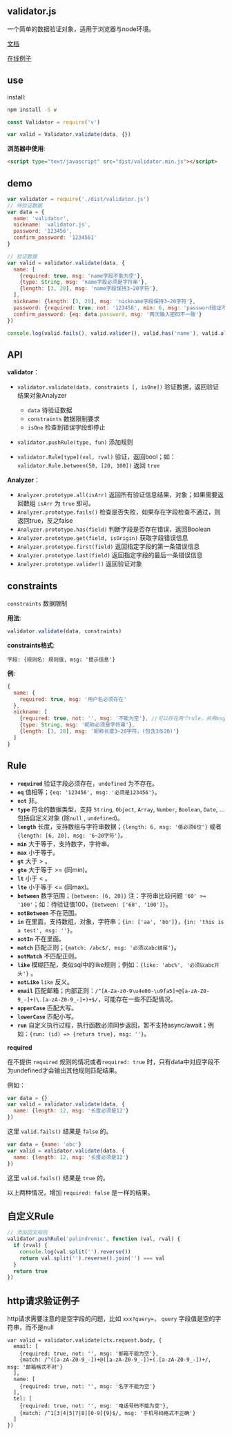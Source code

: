 ## validator.js

一个简单的数据验证对象，适用于浏览器与node环境。


[文档](https://mengdu.github.io/validator.js)

[在线例子](https://mengdu.github.io/validator.js/#/demo)

## use

install:

```bat
npm install -S v

```

```js
const Validator = require('v')

var valid = Validator.validate(data, {})

```

**浏览器中使用**:

```html
<script type="text/javascript" src="dist/validator.min.js"></script>

```


## demo

```js
var validator = require('./dist/validator.js')
// 待验证数据
var data = {
  name: 'validator',
  nickname: 'validator.js',
  password: '123456',
  confirm_password: '1234561'
}

// 验证数据
var valid = validator.validate(data, {
  name: [
    {required: true, msg: 'name字段不能为空'},
    {type: String, msg: 'name字段必须是字符串'},
    {length: [3, 20], msg: 'name字段保持3~20字符'},
  ],
  nickname: {length: [3, 20], msg: 'nickname字段保持3~20字符'},
  password: {required: true, not: '123456', min: 6, msg: 'password验证不通过'},
  confirm_password: {eq: data.password, msg: '两次输入密码不一致'}
})

console.log(valid.fails(), valid.valider(), valid.has('name'), valid.all(true))

```

## API

**validator**：

+ `validator.validate(data, constraints [, isOne])` 验证数据，返回验证结果对象Analyzer
  
  - `data` 待验证数据
  - `constraints` 数据限制要求
  - `isOne` 检查到错误字段即停止
+ `validator.pushRule(type, fun)` 添加规则
+ `validator.Rule[type](val, rval)` 验证，返回bool；如：`validator.Rule.between(50, [20, 100])` 返回 `true`


**Analyzer**：


+ `Analyzer.prototype.all(isArr)` 返回所有验证信息结果，对象；如果需要返回数组 `isArr` 为 `true` 即可。 
+ `Analyzer.prototype.fails()` 检查是否失败，如果存在字段检查不通过，则返回true，反之false
+ `Analyzer.prototype.has(field)` 判断字段是否存在错误，返回Boolean
+ `Analyzer.prototype.get(field, isOrigin)` 获取字段错误信息
+ `Analyzer.prototype.first(field)` 返回指定字段的第一条错误信息
+ `Analyzer.prototype.last(field)` 返回指定字段的最后一条错误信息
+ `Analyzer.prototype.valider()` 返回验证对象

## constraints

`constraints` 数据限制

**用法**:

```js
validator.validate(data, constraints)
```


**constraints格式**:
```
字段: {规则名: 规则值, msg: '提示信息'}
```

**例:**

```js
{
  name: {
    required: true, msg: '用户名必须存在'
  },
  nickname: [
    {required: true, not: '', msg: '不能为空'}, //可以存在两个rule，共用msg
    {type: String, msg: '昵称必须是字符串'},
    {length: [3, 20], msg: '昵称长度3~20字符，(包含3与20)'}
  ]
}
```

## Rule

  + **`required`** 验证字段必须存在，`undefined` 为不存在。
  + **`eq`** 值相等；`{eq: '123456', msg: '必须是123456'}`。
  + **`not`** 非。
  + **`type`** 符合的数据类型，支持 `String`, `Object`, `Array`, `Number`, `Boolean`, `Date`, ...包括自定义对象  (除`null` , `undefined`)。
  + **`length`** 长度，支持数组与字符串数据；`{length: 6, msg: '值必须6位'}` 或者 `{length: [6, 20], msg: '6~20字符'}`。
  + **`min`** 大于等于，支持数字，字符串。
  + **`max`** 小于等于。
  + **`gt`** 大于 > 。
  + **`gte`** 大于等于 >= (同min)。
  + **`lt`** 小于 < 。
  + **`lte`** 小于等于 <= (同max)。
  + **`between`** 数字范围；`{between: [6, 20]}` 注：字符串比较问题 `'60' >= '100'`；如：待验证值100，`{between: ['60', '100']}`。
  + **`notBetween`** 不在范围。
  + **`in`** 在里面，支持数组，对象，字符串；`{in: ['aa', 'bb']}`，`{in: 'this is a test', msg: ''}`。
  + **`notIn`** 不在里面。
  + **`match`** 匹配正则；`{match: /abc$/, msg: '必须以abc结尾'}`。
  + **`notMatch`** 不匹配正则。
  + **`like`** 模糊匹配，类似sql中的like规则；例如：`{like: 'abc%', '必须以abc开头'}` 。
  + **`notLike`** `like` 反义。
  + **`email`** 匹配邮箱；内部正则：`/^[A-Za-z0-9\u4e00-\u9fa5]+@[a-zA-Z0-9_-]+(\.[a-zA-Z0-9_-]+)+$/`，可能存在一些不匹配情况。
  + **`upperCase`** 匹配大写。
  + **`lowerCase`** 匹配小写。
  + **`run`** 自定义执行过程，执行函数必须同步返回，暂不支持async/await；例如：`{run: (id) => {return true}, msg: ''}`。
  
  
  **required**

  在不提供 `required` 规则的情况或者`required: true` 时，只有data中对应字段不为undefined才会输出其他规则匹配结果。

  例如：

```js
var data = {}
var valid = validator.validate(data, {
  name: {length: 12, msg: '长度必须是12'}
})
```
这里 `valid.fails()` 结果是 `false` 的。


```js
var data = {name: 'abc'}
var valid = validator.validate(data, {
  name: {length: 12, msg: '长度必须是12'}
})
```
这里 `valid.fails()` 结果是 `true` 的。

以上两种情况，增加 `required: false` 是一样的结果。

## 自定义Rule

```js
// 添加回文规则
validator.pushRule('palindromic', function (val, rval) {
  if (rval) {
    console.log(val.split('').reverse())
    return val.split('').reverse().join('') === val
  }
  return true
})

```

## http请求验证例子

http请求需要注意的是空字段的问题，比如 `xxx?query=`， `query` 字段值是空的字符串，而不是null

```
var valid = validator.validate(ctx.request.body, {
  email: [
    {required: true, not: '', msg: '邮箱不能为空'},
    {match: /^([a-zA-Z0-9_-])+@([a-zA-Z0-9_-])+(.[a-zA-Z0-9_-])+/, msg: '邮箱格式不对'}
  ],
  name: [
    {required: true, not: '', msg: '名字不能为空'}
  ],
  tel: [
    {required: true, not: '', msg: '电话号码不能为空'},
    {match: /^1[3|4|5|7|8][0-9]{9}$/, msg: '手机号码格式不正确'}
  ]
})

```

